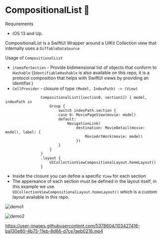# CompositionalList 🧩

Requirements

- iOS 13 and Up.

CompositionalList is a SwiftUI Wrapper around a UIKit Collection view that internally uses a `DiffableDataSource`

Usage of `CompositionalList`

- `itemsPerSection` - Provide bidimensional list of objects that conform to `Hashable` (`IdentifiableHashable` is also available on this repo, it is a protocol composition that helps with SwiftUI views by providing an identifier.)
- `CellProvider` - closure of type `(Model, IndexPath) -> (View)`

```
                CompositionalList([section0, section1]) { model, indexPath in
                    Group {
                        switch indexPath.section {
                        case 0: MoviePageView(movie: model)
                        default:
                            NavigationLink(
                                destination: MovieDetail(movie: model), label: {
                                    MovieArtWork(movie: model)
                                })
                        }
                    }
                }
                .layout {
                    UICollectionViewCompositionalLayout.homeLayout()
                }
```

- Inside the closure you can define a specific `View` for each section
- The appereance of each section must be defined in the layout itself, in this example we use `UICollectionViewCompositionalLayout.homeLayout()` which is a custom layout available in this repo.

![demo1](https://user-images.githubusercontent.com/5378604/103427404-a2d42100-4b75-11eb-9ed8-ea87342969b0.gif)

![demo2](https://user-images.githubusercontent.com/5378604/103427456-065e4e80-4b76-11eb-8328-ec0d64ce4ef1.gif)

https://user-images.githubusercontent.com/5378604/103427416-ba130e80-4b75-11eb-8d66-d7ce7aeb0216.mp4


